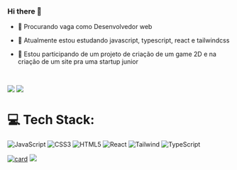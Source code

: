 ### Hi there 👋

- 🔭 Procurando vaga como Desenvolvedor web
- 🌱 Atualmente estou estudando javascript, typescript, react e tailwindcss
- 🦆 Estou participando de um projeto de criação de um game 2D e na criação de um site pra uma startup junior


  </br>
  <div> 
<a href = "mailto:calvinsoares17@gmail.com"><img src="https://img.shields.io/badge/-Gmail-%23333?style=for-the-badge&logo=gmail&logoColor=white" target="_blank"></a>
<a href="https://www.linkedin.com/in/calvin-soares-74b862203/" target="_blank"><img src="https://img.shields.io/badge/-LinkedIn-%230077B5?style=for-the-badge&logo=linkedin&logoColor=white" target="_blank"></a> 
 

# 💻 Tech Stack:
 ![JavaScript](https://img.shields.io/badge/javascript-%23323330.svg?style=for-the-badge&logo=javascript&logoColor=%23F7DF1E) ![CSS3](https://img.shields.io/badge/css3-%231572B6.svg?style=for-the-badge&logo=css3&logoColor=white) ![HTML5](https://img.shields.io/badge/html5-%23E34F26.svg?style=for-the-badge&logo=html5&logoColor=white) ![React](https://img.shields.io/badge/react-blue.svg?style=for-the-badge&logo=react&logoColor=white) 	![Tailwind](https://img.shields.io/badge/tailwindcss-skyblue.svg?style=for-the-badge&logo=tailwindcss&logoColor=white) ![TypeScript](https://img.shields.io/badge/typescript-%23007ACC.svg?style=for-the-badge&logo=typescript&logoColor=white)
 </br>
 
[![card](https://github-readme-stats.vercel.app/api?username=CalvinSoares&theme=omni&show_icons=true)](https://github.com/anuraghazra/github-readme-stats)
![](https://github-readme-stats.vercel.app/api/top-langs/?username=CalvinSoares&theme=omni&hide_border=false&include_all_commits=true&count_private=false&layout=compact)

<!-- Proudly created with GPRM ( https://gprm.itsvg.in ) -->
